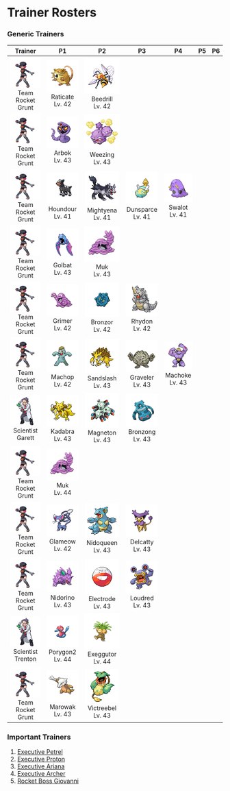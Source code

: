 # Trainer Rosters

### Generic Trainers

| Trainer | P1 | P2 | P3 | P4 | P5 | P6 |
|:-------:|:--:|:--:|:--:|:--:|:--:|:--:|
| ![Team Rocket Grunt](../../assets/trainers/rocket_grunt.png "Team Rocket Grunt")<br>Team Rocket Grunt | ![Raticate](../../assets/sprites/raticate/front.gif "Raticate")<br>Raticate<br>Lv. 42 | ![Beedrill](../../assets/sprites/beedrill/front.gif "Beedrill")<br>Beedrill<br>Lv. 42 |
| ![Team Rocket Grunt](../../assets/trainers/rocket_grunt.png "Team Rocket Grunt")<br>Team Rocket Grunt | ![Arbok](../../assets/sprites/arbok/front.gif "Arbok")<br>Arbok<br>Lv. 43 | ![Weezing](../../assets/sprites/weezing/front.gif "Weezing")<br>Weezing<br>Lv. 43 |
| ![Team Rocket Grunt](../../assets/trainers/rocket_grunt.png "Team Rocket Grunt")<br>Team Rocket Grunt | ![Houndour](../../assets/sprites/houndour/front.gif "Houndour")<br>Houndour<br>Lv. 41 | ![Mightyena](../../assets/sprites/mightyena/front.gif "Mightyena")<br>Mightyena<br>Lv. 41 | ![Dunsparce](../../assets/sprites/dunsparce/front.gif "Dunsparce")<br>Dunsparce<br>Lv. 41 | ![Swalot](../../assets/sprites/swalot/front.gif "Swalot")<br>Swalot<br>Lv. 41 |
| ![Team Rocket Grunt](../../assets/trainers/rocket_grunt.png "Team Rocket Grunt")<br>Team Rocket Grunt | ![Golbat](../../assets/sprites/golbat/front.gif "Golbat")<br>Golbat<br>Lv. 43 | ![Muk](../../assets/sprites/muk/front.gif "Muk")<br>Muk<br>Lv. 43 |
| ![Team Rocket Grunt](../../assets/trainers/rocket_grunt.png "Team Rocket Grunt")<br>Team Rocket Grunt | ![Grimer](../../assets/sprites/grimer/front.gif "Grimer")<br>Grimer<br>Lv. 42 | ![Bronzor](../../assets/sprites/bronzor/front.gif "Bronzor")<br>Bronzor<br>Lv. 42 | ![Rhydon](../../assets/sprites/rhydon/front.gif "Rhydon")<br>Rhydon<br>Lv. 42 |
| ![Team Rocket Grunt](../../assets/trainers/rocket_grunt.png "Team Rocket Grunt")<br>Team Rocket Grunt | ![Machop](../../assets/sprites/machop/front.gif "Machop")<br>Machop<br>Lv. 42 | ![Sandslash](../../assets/sprites/sandslash/front.gif "Sandslash")<br>Sandslash<br>Lv. 43 | ![Graveler](../../assets/sprites/graveler/front.gif "Graveler")<br>Graveler<br>Lv. 43 | ![Machoke](../../assets/sprites/machoke/front.gif "Machoke")<br>Machoke<br>Lv. 43 |
| ![Scientist Garett](../../assets/trainers/scientist.png "Scientist Garett")<br>Scientist Garett | ![Kadabra](../../assets/sprites/kadabra/front.gif "Kadabra")<br>Kadabra<br>Lv. 43 | ![Magneton](../../assets/sprites/magneton/front.gif "Magneton")<br>Magneton<br>Lv. 43 | ![Bronzong](../../assets/sprites/bronzong/front.gif "Bronzong")<br>Bronzong<br>Lv. 43 |
| ![Team Rocket Grunt](../../assets/trainers/rocket_grunt.png "Team Rocket Grunt")<br>Team Rocket Grunt | ![Muk](../../assets/sprites/muk/front.gif "Muk")<br>Muk<br>Lv. 44 |
| ![Team Rocket Grunt](../../assets/trainers/rocket_grunt.png "Team Rocket Grunt")<br>Team Rocket Grunt | ![Glameow](../../assets/sprites/glameow/front.gif "Glameow")<br>Glameow<br>Lv. 42 | ![Nidoqueen](../../assets/sprites/nidoqueen/front.gif "Nidoqueen")<br>Nidoqueen<br>Lv. 43 | ![Delcatty](../../assets/sprites/delcatty/front.gif "Delcatty")<br>Delcatty<br>Lv. 43 |
| ![Team Rocket Grunt](../../assets/trainers/rocket_grunt.png "Team Rocket Grunt")<br>Team Rocket Grunt | ![Nidorino](../../assets/sprites/nidorino/front.gif "Nidorino")<br>Nidorino<br>Lv. 43 | ![Electrode](../../assets/sprites/electrode/front.gif "Electrode")<br>Electrode<br>Lv. 43 | ![Loudred](../../assets/sprites/loudred/front.gif "Loudred")<br>Loudred<br>Lv. 43 |
| ![Scientist Trenton](../../assets/trainers/scientist.png "Scientist Trenton")<br>Scientist Trenton | ![Porygon2](../../assets/sprites/porygon2/front.gif "Porygon2")<br>Porygon2<br>Lv. 44 | ![Exeggutor](../../assets/sprites/exeggutor/front.gif "Exeggutor")<br>Exeggutor<br>Lv. 44 |
| ![Team Rocket Grunt](../../assets/trainers/rocket_grunt.png "Team Rocket Grunt")<br>Team Rocket Grunt | ![Marowak](../../assets/sprites/marowak/front.gif "Marowak")<br>Marowak<br>Lv. 43 | ![Victreebel](../../assets/sprites/victreebel/front.gif "Victreebel")<br>Victreebel<br>Lv. 43 |


### Important Trainers

1. [Executive Petrel](important_trainers.md#executive-petrel)
1. [Executive Proton](important_trainers.md#executive-proton)
1. [Executive Ariana](important_trainers.md#executive-ariana)
1. [Executive Archer](important_trainers.md#executive-archer)
1. [Rocket Boss Giovanni](important_trainers.md#rocket-boss-giovanni)

